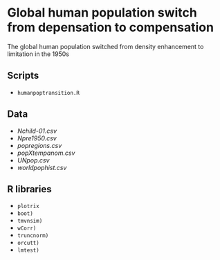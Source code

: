 # Global human population switch from depensation to compensation

The global human population switched from density enhancement to limitation in the 1950s


## Scripts
- <code>humanpoptransition.R</code>

## Data
- <em>Nchild-01.csv</em>
- <em>Npre1950.csv</em>
- <em>popregions.csv</em>
- <em>popXtempanom.csv</em>
- <em>UNpop.csv</em>
- <em>worldpophist.csv</em>

## R libraries
- <code>plotrix</code>
- <code>boot)</code>
- <code>tmvnsim)</code>
- <code>wCorr)</code>
- <code>truncnorm)</code>
- <code>orcutt)</code>
- <code>lmtest)</code>

